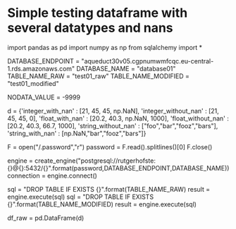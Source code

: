 # Simple testing dataframe with several datatypes and nans

import pandas as pd
import numpy as np
from sqlalchemy import *


DATABASE_ENDPOINT = "aqueduct30v05.cgpnumwmfcqc.eu-central-1.rds.amazonaws.com"
DATABASE_NAME = "database01"
TABLE_NAME_RAW = "test01_raw"
TABLE_NAME_MODIFIED = "test01_modified"

NODATA_VALUE = -9999

d = {'integer_with_nan' : [21, 45, 45, np.NaN],
     'integer_without_nan' : [21, 45, 45, 0],
     'float_with_nan' : [20.2, 40.3, np.NaN, 1000],
     'float_without_nan' : [20.2, 40.3, 66.7, 1000],
     'string_without_nan' : ["foo","bar","fooz","bars"],
     'string_with_nan' : [np.NaN,"bar","fooz","bars"]}

F = open("/.password","r")
password = F.read().splitlines()[0]
F.close()

engine = create_engine("postgresql://rutgerhofste:{}@{}:5432/{}".format(password,DATABASE_ENDPOINT,DATABASE_NAME))
connection = engine.connect()

sql = "DROP TABLE IF EXISTS {}".format(TABLE_NAME_RAW)
result = engine.execute(sql)
sql = "DROP TABLE IF EXISTS {}".format(TABLE_NAME_MODIFIED)
result = engine.execute(sql)


df_raw = pd.DataFrame(d)